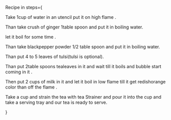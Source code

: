 Recipe in steps={

Take 1cup of water in an utencil put it on high flame .

Than take crush of ginger 1table spoon and put it in boiling water.

 let it boil for some time .

 Than take blackpepper powder 1/2 table spoon and put it in boiling water.

  Than put 4 to 5 leaves of tulsi(tulsi is optional).

   Than put 2table spoons tealeaves in it and wait till it boils and bubble start coming in it .

   Then put 2 cups of milk in it and let it boil in low flame till it get redishorange color than off the flame .

 Take a cup and strain the tea with tea Strainer and pour it into the cup and take a serving tray and our tea is ready to serve.


}






























